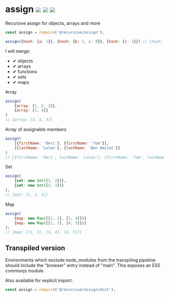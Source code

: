 # assign <a href="https://www.npmjs.com/package/@recursive/assign"><img src="https://img.shields.io/npm/v/@recursive/assign.svg"></a> [![](https://img.shields.io/badge/source--000000.svg?logo=github&style=social)](https://github.com/omrilotan/mono/tree/master/packages/assign) [![](https://badgen.net/bundlephobia/minzip/@recursive/assign)](https://bundlephobia.com/result?p=@recursive/assign)

Recursive assign for objects, arrays and more

```js
const assign = require('@recursive/assign');

assign({hash: {a: 1}}, {hash: {b: 2, c: 0}}, {hash: {c: 3}}) // {hash: {a: 1, b:2, c: 3}}
```

I will merge:
 - ✔ objects
 - ✔ arrays
 - ✔ functions
 - ✔ sets
 - ✔ maps

Array
```js
assign(
	{array: [1, 2, 3]},
	{array: [3, 4]}
)
// {array: [3, 4, 3]}
```

Array of assignable members
```js
assign(
    [{firstName: 'Omri'}, {firstName: 'Tom'}],
    [{lastName: 'Lotan'}, {lastName: 'Ben Amitai'}]
)
// [{firstName: 'Omri', lastName: 'Lotan'}, {firstName: 'Tom', lastName: 'Ben Amitai'}]
```

Set
```js
assign(
	{set: new Set([1, 2])},
	{set: new Set([2, 3])}
);
// {set: [1, 2, 3]}
```

Map
```js
assign(
	{map: new Map([[1, 2], [3, 4]])}
	{map: new Map([[1, 3], [4, 5]])}
);
// {map: [[1, 3], [3, 4], [4, 5]]}
```


## Transpiled version
Environments which exclude node_modules from the transpiling pipeline should include the "browser" entry instead of "main". This exposes an ES5 commonjs module.

Also available for explicit import:
```js
const assign = require('@recursive/assign/dist');
```

